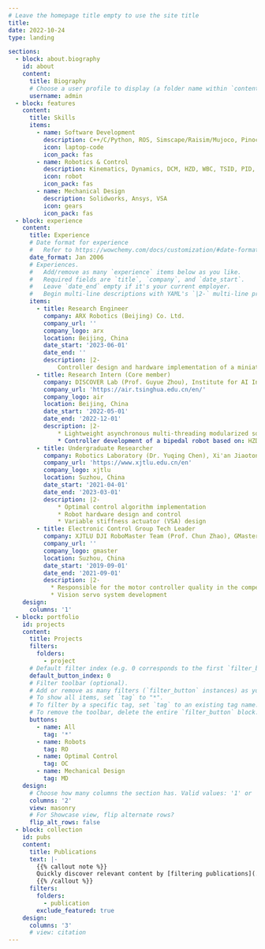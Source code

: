 ```yaml
---
# Leave the homepage title empty to use the site title
title:
date: 2022-10-24
type: landing

sections:
  - block: about.biography
    id: about
    content:
      title: Biography
      # Choose a user profile to display (a folder name within `content/authors/`)
      username: admin
  - block: features
    content:
      title: Skills
      items:
        - name: Software Development
          description: C++/C/Python, ROS, Simscape/Raisim/Mujoco, Pinocchio/OCS2/Acados/OSQP
          icon: laptop-code
          icon_pack: fas
        - name: Robotics & Control
          description: Kinematics, Dynamics, DCM, HZD, WBC, TSID, PID, LQR, MPC, TrajOpt, CLF
          icon: robot
          icon_pack: fas
        - name: Mechanical Design
          description: Solidworks, Ansys, VSA
          icon: gears
          icon_pack: fas
  - block: experience
    content:
      title: Experience
      # Date format for experience
      #   Refer to https://wowchemy.com/docs/customization/#date-format
      date_format: Jan 2006
      # Experiences.
      #   Add/remove as many `experience` items below as you like.
      #   Required fields are `title`, `company`, and `date_start`.
      #   Leave `date_end` empty if it's your current employer.
      #   Begin multi-line descriptions with YAML's `|2-` multi-line prefix.
      items:
        - title: Research Engineer
          company: ARX Robotics (Beijing) Co. Ltd.
          company_url: ''
          company_logo: arx
          location: Beijing, China
          date_start: '2023-06-01'
          date_end: ''
          description: |2-
              Controller design and hardware implementation of a miniature bipedal robot (ARX-6M)
        - title: Research Intern (Core member)
          company: DISCOVER Lab (Prof. Guyue Zhou), Institute for AI Industry Research (AIR), Tsinghua University
          company_url: 'https://air.tsinghua.edu.cn/en/'
          company_logo: air
          location: Beijing, China
          date_start: '2022-05-01'
          date_end: '2022-12-01'
          description: |2-
              * Lightweight asynchronous multi-threading modularized software system for robotic control usage
              * Controller development of a bipedal robot based on: HZD offline gait library / NMPC online footstep adaptation
        - title: Undergraduate Researcher
          company: Robotics Laboratory (Dr. Yuqing Chen), Xi'an Jiaotong-Liverpool University
          company_url: 'https://www.xjtlu.edu.cn/en'
          company_logo: xjtlu
          location: Suzhou, China
          date_start: '2021-04-01'
          date_end: '2023-03-01'
          description: |2-
              * Optimal control algorithm implementation
              * Robot hardware design and control
              * Variable stiffness actuator (VSA) design
        - title: Electronic Control Group Tech Leader
          company: XJTLU DJI RoboMaster Team (Prof. Chun Zhao), GMaster
          company_url: ''
          company_logo: gmaster
          location: Suzhou, China
          date_start: '2019-09-01'
          date_end: '2021-09-01'
          description: |2-
            * Responsible for the motor controller quality in the competition
            * Vision servo system development
    design:
      columns: '1'
  - block: portfolio
    id: projects
    content:
      title: Projects
      filters:
        folders:
          - project
      # Default filter index (e.g. 0 corresponds to the first `filter_button` instance below).
      default_button_index: 0
      # Filter toolbar (optional).
      # Add or remove as many filters (`filter_button` instances) as you like.
      # To show all items, set `tag` to "*".
      # To filter by a specific tag, set `tag` to an existing tag name.
      # To remove the toolbar, delete the entire `filter_button` block.
      buttons:
        - name: All
          tag: '*'
        - name: Robots
          tag: RO
        - name: Optimal Control
          tag: OC
        - name: Mechanical Design
          tag: MD  
    design:
      # Choose how many columns the section has. Valid values: '1' or '2'.
      columns: '2'
      view: masonry
      # For Showcase view, flip alternate rows?
      flip_alt_rows: false
  - block: collection
    id: pubs
    content:
      title: Publications
      text: |-
        {{% callout note %}}
        Quickly discover relevant content by [filtering publications](./publication/).
        {{% /callout %}}
      filters:
        folders:
          - publication
        exclude_featured: true
    design:
      columns: '3'
      # view: citation
---
```

